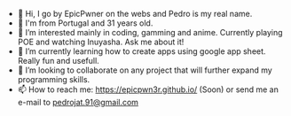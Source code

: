 - 👋 Hi, I go by EpicPwner on the webs and Pedro is my real name.
- 🏡 I'm from Portugal and 31 years old.
- 👀 I’m interested mainly in coding, gamming and anime. Currently playing POE and watching Inuyasha. Ask me about it!
- 🌱 I’m currently learning how to create apps using google app sheet. Really fun and usefull.
- 💞️ I’m looking to collaborate on any project that will further expand my programming skills.
- 📫 How to reach me: https://epicpwn3r.github.io/ (Soon) or send me an e-mail to pedrojat.91@gmail.com

<!---
epicpwn3r/epicpwn3r is a ✨ special ✨ repository because its `README.md` (this file) appears on your GitHub profile.
You can click the Preview link to take a look at your changes.
--->
